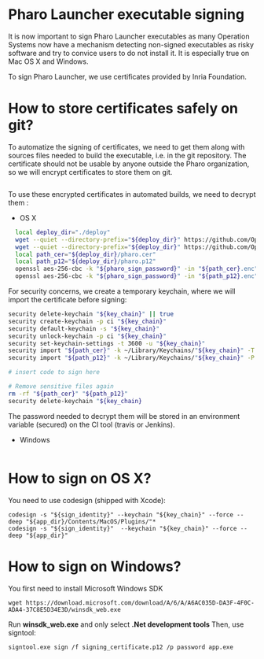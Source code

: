 # Pharo Launcher executable signing
It is now important to sign Pharo Launcher executables as many Operation Systems now have a mechanism detecting non-signed executables as risky software and try to convice users to do not install it.
It is especially true on Mac OS X  and Windows.

To sign Pharo Launcher, we use certificates provided by Inria Foundation.

# How to store certificates safely on git?
To automatize the signing of certificates, we need to get them along with sources files needed to build the executable, i.e. in the git repository.
The certificate should not be usable by anyone outside the Pharo organization, so we will encrypt certificates to store them on git.
```
```
To use these encrypted certificates in automated builds, we need to decrypt them :
* OS X
```bash
  local deploy_dir="./deploy"
  wget --quiet --directory-prefix="${deploy_dir}" https://github.com/OpenSmalltalk/opensmalltalk-vm/raw/Cog/deploy/pharo/pharo.cer.enc
  wget --quiet --directory-prefix="${deploy_dir}" https://github.com/OpenSmalltalk/opensmalltalk-vm/raw/Cog/deploy/pharo/pharo.p12.enc
  local path_cer="${deploy_dir}/pharo.cer"
  local path_p12="${deploy_dir}/pharo.p12"
  openssl aes-256-cbc -k "${pharo_sign_password}" -in "${path_cer}.enc" -out "${path_cer}" -d
  openssl aes-256-cbc -k "${pharo_sign_password}" -in "${path_p12}.enc" -out "${path_p12}" -d
```
For security concerns, we create a temporary keychain, where we will import the certificate before signing:
```bash
security delete-keychain "${key_chain}" || true
security create-keychain -p ci "${key_chain}"
security default-keychain -s "${key_chain}"
security unlock-keychain -p ci "${key_chain}"
security set-keychain-settings -t 3600 -u "${key_chain}"
security import "${path_cer}" -k ~/Library/Keychains/"${key_chain}" -T /usr/bin/codesign
security import "${path_p12}" -k ~/Library/Keychains/"${key_chain}" -P "${cert_pass}" -T /usr/bin/codesign

# insert code to sign here

# Remove sensitive files again
rm -rf "${path_cer}" "${path_p12}"
security delete-keychain "${key_chain}
```

The password needed to decrypt them will be stored in an environment variable (secured) on the CI tool (travis or Jenkins).

* Windows

```
```

# How to sign on OS X?
You need to use codesign (shipped with Xcode):
```
codesign -s "${sign_identity}" --keychain "${key_chain}" --force --deep "${app_dir}/Contents/MacOS/Plugins/"*
codesign -s "${sign_identity}"  --keychain "${key_chain}" --force --deep "${app_dir}"
```
# How to sign on Windows?
You first need to install Microsoft Windows SDK
```
wget https://download.microsoft.com/download/A/6/A/A6AC035D-DA3F-4F0C-ADA4-37C8E5D34E3D/winsdk_web.exe
```
Run **winsdk_web.exe** and only select **.Net development tools**
Then, use signtool:
```
signtool.exe sign /f signing_certificate.p12 /p password app.exe
```
